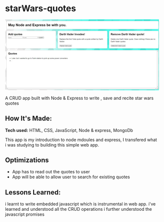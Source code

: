 # starWars-quotes

![crud quotes app](https://github.com/Mdue17/starWars-quotes/blob/master/crud%20app%20img.jpeg)

A CRUD app built with Node &amp; Express to write , save and recite star wars quotes

## How It's Made:

**Tech used:** HTML, CSS, JavaScript, Node & express, MongoDb

This app is my introduction to node mdoules and express, I transfered what i was studying to building this simple web app.

## Optimizations

* App has to read out the quotes to user
* App will be able to allow user to search for existing quotes

## Lessons Learned:
i learnt to write embedded javascript which is instrumental in web app.
i've learned and understood all the CRUD operations
i further understood the javascript promises

